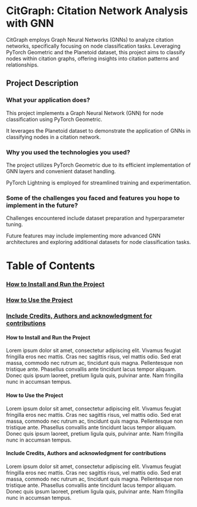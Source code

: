 # CitGraph: Citation Network Analysis with GNN
CitGraph employs Graph Neural Networks (GNNs) to analyze citation networks, specifically focusing on node classification tasks. Leveraging PyTorch Geometric and the Planetoid dataset, this project aims to classify nodes within citation graphs, offering insights into citation patterns and relationships.



## Project Description

### What your application does?

This project implements a Graph Neural Network (GNN) for node classification using PyTorch Geometric. 

It leverages the Planetoid dataset to demonstrate the application of GNNs in classifying nodes in a citation network. 
 
### Why you used the technologies you used?

The project utilizes PyTorch Geometric due to its efficient implementation of GNN layers and convenient dataset handling. 

PyTorch Lightning is employed for streamlined training and experimentation.    
    
### Some of the challenges you faced and features you hope to implement in the future?

Challenges encountered include dataset preparation and hyperparameter tuning. 

Future features may include implementing more advanced GNN architectures and exploring additional datasets for node classification tasks.

# Table of Contents
### [ How to Install and Run the Project ](#How_to_install)

### [ How to Use the Project ](#How_to_use)

### [ Include Credits, Authors and acknowledgment for contributions ](#credits)



<a name="How_to_install">

#### How to Install and Run the Project

Lorem ipsum dolor sit amet, consectetur adipiscing elit. Vivamus feugiat fringilla eros nec mattis. Cras nec sagittis risus, vel mattis odio. Sed erat massa, commodo nec rutrum ac, tincidunt quis magna. Pellentesque non tristique ante. Phasellus convallis ante tincidunt lacus tempor aliquam. Donec quis ipsum laoreet, pretium ligula quis, pulvinar ante. Nam fringilla nunc in accumsan tempus. 

</a>




<a name="How_to_use">


#### How to Use the Project

Lorem ipsum dolor sit amet, consectetur adipiscing elit. Vivamus feugiat fringilla eros nec mattis. Cras nec sagittis risus, vel mattis odio. Sed erat massa, commodo nec rutrum ac, tincidunt quis magna. Pellentesque non tristique ante. Phasellus convallis ante tincidunt lacus tempor aliquam. Donec quis ipsum laoreet, pretium ligula quis, pulvinar ante. Nam fringilla nunc in accumsan tempus. 

</a>





<a name="credits">

#### Include Credits, Authors and acknowledgment for contributions

Lorem ipsum dolor sit amet, consectetur adipiscing elit. Vivamus feugiat fringilla eros nec mattis. Cras nec sagittis risus, vel mattis odio. Sed erat massa, commodo nec rutrum ac, tincidunt quis magna. Pellentesque non tristique ante. Phasellus convallis ante tincidunt lacus tempor aliquam. Donec quis ipsum laoreet, pretium ligula quis, pulvinar ante. Nam fringilla nunc in accumsan tempus. 

</a>

